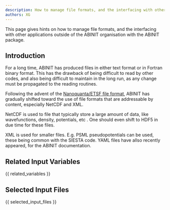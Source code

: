 ```yaml
---
description: How to manage file formats, and the interfacing with other applications outside of the ABINIT organisation
authors: XG
---
```


This page gives hints on how to manage file formats, and the interfacing with other applications outside of
the ABINIT organisation with the ABINIT package.

## Introduction

For a long time, ABINIT has produced files in either text format or in Fortran
binary format. This has the drawback of being difficult to read by other
codes, and also being difficult to maintain in the long run, as any change
must be propagated to the reading routines.

Following the advent of the [Nanoquanta/ETSF file format](http://www.etsf.eu/fileformats), 
ABINIT has gradually shifted toward
the use of file formats that are addressable by content, especially NetCDF and XML.

NetCDF is used to file that typically store a large amount of data, like
wavefunctions, density, potentials, etc . One should even shift to HDF5 in due
time for these files.

XML is used for smaller files. E.g. PSML pseudopotentials can be used, these
being common with the SIESTA code. YAML files have allso recently appeared,
for the ABINIT documentation.


## Related Input Variables

{{ related_variables }}

## Selected Input Files

{{ selected_input_files }}

